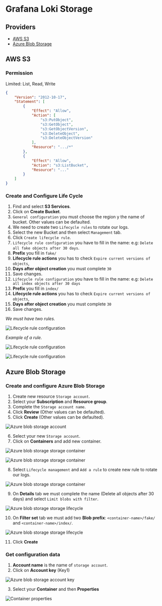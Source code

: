 # Grafana Loki Storage

## Providers

- [AWS S3](#create-and-configure-aws-s3)
- [Azure Blob Storage](#create-and-configure-azure-blob-storage)


## AWS S3

### Permission

Limited: List, Read, Write

```json
{
	"Version": "2012-10-17",
	"Statement": [
		{
			"Effect": "Allow",
			"Action": [
				"s3:PutObject",
				"s3:GetObject",
				"s3:GetObjectVersion",
				"s3:DeleteObject",
				"s3:DeleteObjectVersion"
			],
			"Resource": ".../*"
		},
		{
			"Effect": "Allow",
			"Action": "s3:ListBucket",
			"Resource": "..."
		}
	]
}
```

### Create and Configure Life Cycle

1. Find and select **S3 Services**.
2. Click on **Create Bucket**.
3. `General configuration` you must choose the region y the name of bucket. Other values can be defaulted.
4. We need to create two `Lifecycle rules` to rotate our logs.
5. Select the new Bucket and then select `Management` tab.
6. Click `Create lifecycle rule`.
7. `Lifecycle rule configuration` you have to fill in the name: e.g: `Delete all fake objects after 30 days`.
8. **Prefix** you fill in `fake/`
9. **Lifecycle rule actions** you has to check `Expire current versions of objects`,
10. **Days after object creation** you must complete `30`
11. Save changes.
12. `Lifecycle rule configuration` you have to fill in the name: e.g: `Delete all index objects after 30 days`
13. **Prefix** you fill in `index/`
14. **Lifecycle rule actions** you has to check `Expire current versions of objects`,
15. **Days after object creation** you must complete `30`
16. Save changes.

*We must have two rules.*

![Lifecycle rule configuration](img/loki-aws-3-min.png)

*Example of a rule.* 

![Lifecycle rule configuration](img/loki-aws-1-min.png)

![Lifecycle rule configuration](img/loki-aws-2-min.png)

## Azure Blob Storage

### Create and configure Azure Blob Storage

1. Create new resource `Storage account`.
2. Select your **Subscription** and **Resource group**.
3. Complete the `Storage account name`.
4. Click **Review** (Other values can be defaulted).
5. Click **Create** (Other values can be defaulted).

![Azure blob storage account](img/loki-azure-1-min.png)

6. Select your new `Storage account`.
7. Click on **Containers** and add new container.

![Azure blob storage storage container](img/loki-azure-6-min.png)

![Azure blob storage storage container](img/loki-azure-2-min.png)

8. Select `Lifecycle management` and `Add a rule` to create new rule to rotate our logs.

![Azure blob storage storage container](img/loki-azure-3-min.png)

9. On **Details** tab we must complete the name (Delete all objects after 30 days) and select `Limit blobs with filter`.

![Azure blob storage storage lifecycle](img/loki-azure-4-min.png)

10. On **Filter set** tab we must add two **Blob prefix**: `<container-name>/fake/` and `<container-name>/index/`.

![Azure blob storage storage lifecycle](img/loki-azure-5-min.png)

11. Click **Create**

### Get configuration data

1. **Account name** is the name of `storage account`.
2. Click on **Account key** (Key1)

![Azure blob storage account key](img/loki-azure-7-min.png)

3. Select your **Container** and then **Properties**

![Container properties](img/loki-azure-8-min.png)
